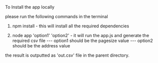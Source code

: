 To Install the app locally

please run the following commands in the terminal

1. npm install - this will install all the required dependencies

2. node app 'option1' 'option2' - it will run the app.js and generate the required csv file
   --- option1 should be the pagesize value
   --- option2 should be the address value

the result is outputted as 'out.csv' file in the parent directory.
